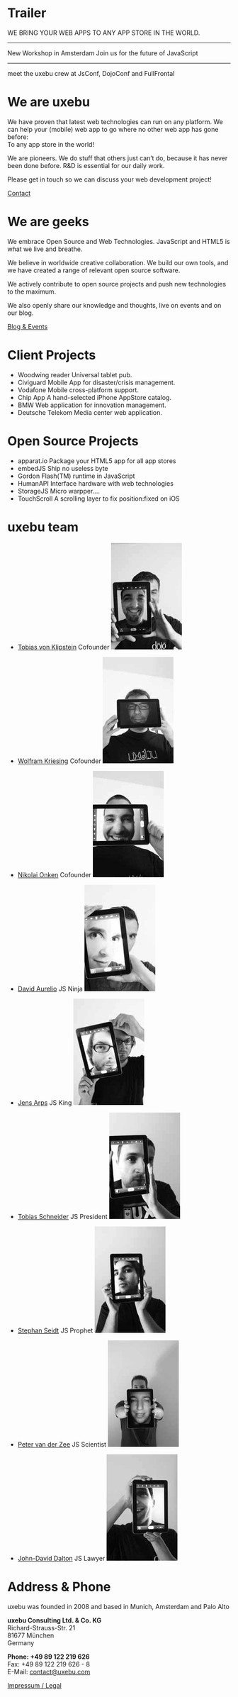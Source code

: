 Trailer
=======

WE BRING YOUR WEB APPS
TO ANY APP STORE IN THE WORLD.

* * *

New Workshop in Amsterdam
Join us for the future of JavaScript

* * *

meet the uxebu crew at
JsConf, DojoConf and FullFrontal

We are uxebu
============

We have proven that latest web technologies can run on any platform. We can help your (mobile) web app to go where no other web app has gone before:  
To any app store in the world!

We are pioneers. We do stuff that others just can’t do, because it has never been done before. R&D is essential for our daily work.

Please get in touch so we can discuss your web development project!

[Contact](http://uxebu.com/#contact)


We are geeks
============

We embrace Open Source and Web Technologies. JavaScript and HTML5 is what we live and breathe.

We believe in worldwide creative collaboration.
We build our own tools, and we have created a range of relevant open source software.

We actively contribute to open source  projects and push new technologies to the maximum.

We also openly share our knowledge and thoughts, live on events and on our blog.

[Blog & Events](http://uxebu.com/blog)


Client Projects
===============

* Woodwing reader
  Universal tablet pub.
* Civiguard
  Mobile App for disaster/crisis management.
* Vodafone
  Mobile cross-platform support.
* Chip App
  A hand-selected iPhone AppStore catalog.
* BMW
  Web application for innovation management.
* Deutsche Telekom
  Media center web application.

Open Source Projects
====================

* apparat.io
  Package your HTML5 app for all app stores
* embedJS
  Ship no useless byte
* Gordon
  Flash(TM) runtime in JavaScript
* HumanAPI
  Interface hardware with web technologies
* StorageJS
  Micro warpper....
* TouchScroll
  A scrolling layer to fix position:fixed on iOS

uxebu team
==========

* [Tobias von Klipstein](team/klipstein.html)
  Cofounder
  ![Tobias von Klipstein](media/img/team/klipstein-bw.jpg)

* [Wolfram Kriesing](team/kriesing.html)
  Cofounder
  ![Alttext](media/img/team/kriesing-bw.jpg)

* [Nikolai Onken](team/onken.html)
  Cofounder
  ![Alt text](media/img/team/onken-bw.jpg)

* [David Aurelio](team/aurelio.html)
  JS Ninja
  ![Alt text](media/img/team/aurelio-bw.jpg)

* [Jens Arps](team/arps.html)
  JS King
  ![Alt text](media/img/team/arps-bw.jpg)

* [Tobias Schneider](team/schneider.html)
  JS President
  ![Alt text](media/img/team/schneider-bw.jpg)

* [Stephan Seidt](team/seidt.html)
  JS Prophet
  ![Alt text](media/img/team/seidt-bw.jpg)

* [Peter van der Zee](team/zee.html)
  JS Scientist
  ![Alt text](media/img/team/zee-bw.jpg)

* [John-David Dalton](team/dalton.html)
  JS Lawyer
  ![Alt text](media/img/team/dalton-bw.jpg)

Address & Phone
===============

uxebu was founded in 2008 and based in Munich, Amsterdam and Palo Alto

**uxebu Consulting Ltd. & Co. KG**  
Richard-Strauss-Str. 21  
81677 München  
Germany  

**Phone: +49 89 122 219 626**  
Fax: +49 89 122 219 626 - 8  
E-Mail: contact@uxebu.com

[Impressum / Legal](/legal.html)

